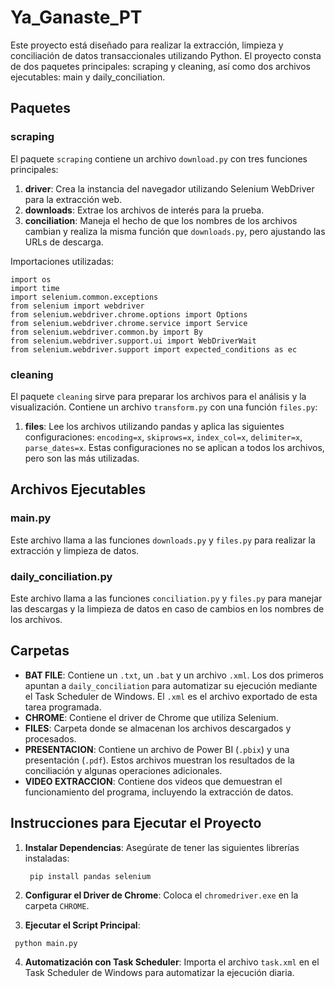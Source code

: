 # Ya_Ganaste_PT
Este proyecto está diseñado para realizar la extracción, limpieza y conciliación de datos transaccionales utilizando Python. El proyecto consta de dos paquetes principales: scraping y cleaning, así como dos archivos ejecutables: main y daily_conciliation.


## Paquetes

### scraping

El paquete `scraping` contiene un archivo `download.py` con tres funciones principales:

1.  **driver**: Crea la instancia del navegador utilizando Selenium WebDriver para la extracción web.
2.  **downloads**: Extrae los archivos de interés para la prueba.
3.  **conciliation**: Maneja el hecho de que los nombres de los archivos cambian y realiza la misma función que `downloads.py`, pero ajustando las URLs de descarga.

Importaciones utilizadas:

    import os
    import time
    import selenium.common.exceptions
    from selenium import webdriver
    from selenium.webdriver.chrome.options import Options
    from selenium.webdriver.chrome.service import Service
    from selenium.webdriver.common.by import By
    from selenium.webdriver.support.ui import WebDriverWait
    from selenium.webdriver.support import expected_conditions as ec
### cleaning

El paquete `cleaning` sirve para preparar los archivos para el análisis y la visualización. Contiene un archivo `transform.py` con una función `files.py`:

1.  **files**: Lee los archivos utilizando pandas y aplica las siguientes configuraciones: `encoding=x`, `skiprows=x`, `index_col=x`, `delimiter=x`, `parse_dates=x`. Estas configuraciones no se aplican a todos los archivos, pero son las más utilizadas.

## Archivos Ejecutables

### main.py

Este archivo llama a las funciones `downloads.py` y `files.py` para realizar la extracción y limpieza de datos.

### daily_conciliation.py

Este archivo llama a las funciones `conciliation.py` y `files.py` para manejar las descargas y la limpieza de datos en caso de cambios en los nombres de los archivos.

## Carpetas

-   **BAT FILE**: Contiene un `.txt`, un `.bat` y un archivo `.xml`. Los dos primeros apuntan a `daily_conciliation` para automatizar su ejecución mediante el Task Scheduler de Windows. El `.xml` es el archivo exportado de esta tarea programada.
-   **CHROME**: Contiene el driver de Chrome que utiliza Selenium.
-   **FILES**: Carpeta donde se almacenan los archivos descargados y procesados.
-   **PRESENTACION**: Contiene un archivo de Power BI (`.pbix`) y una presentación (`.pdf`). Estos archivos muestran los resultados de la conciliación y algunas operaciones adicionales.
-   **VIDEO EXTRACCION**: Contiene dos videos que demuestran el funcionamiento del programa, incluyendo la extracción de datos.

## Instrucciones para Ejecutar el Proyecto

1.  **Instalar Dependencias**: Asegúrate de tener las siguientes librerías instaladas:

    ` pip install pandas selenium`


2.    **Configurar el Driver de Chrome**: Coloca el `chromedriver.exe` en la carpeta `CHROME`.
3.  **Ejecutar el Script Principal**:

   ` python main.py`

4. **Automatización con Task Scheduler**: Importa el archivo `task.xml` en el Task Scheduler de Windows para automatizar la ejecución diaria.

